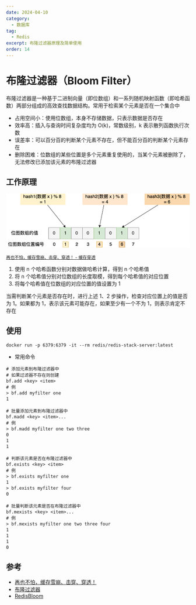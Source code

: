 ```yaml
---
date: 2024-04-10
category:
  - 数据库
tag:
  - Redis
excerpt: 布隆过滤器原理及简单使用
order: 14
---
```


# 布隆过滤器（Bloom Filter）

布隆过滤器是一种基于二进制向量（即位数组）和一系列随机映射函数（即哈希函数）两部分组成的高效查找数据结构。常用于检索某个元素是否在一个集合中

- 占用空间小：使用位数组，本身不存储数据，只表示数据是否存在
- 效率高：插入与查询时间复杂度均为 O(k)，常数级别，k 表示散列函数执行次数
- 误差率：可以百分百的判断某个元素不存在，但不能百分百的判断某个元素存在
- 删除困难：位数组的某些位置是多个元素重复使用的，当某个元素被删除了，无法修改已添加该元素的布隆过滤器

## 工作原理

![](./md.assets/bloomfilter.png)

<small>[再也不怕，缓存雪崩、击穿、穿透！ - 缓存穿透](https://mp.weixin.qq.com/s?__biz=MzUxODAzNDg4NQ==&mid=2247490008&idx=1&sn=8f576e69ec63e02a8b42a00ae6754f0a&chksm=f98e5d72cef9d464710c891c4c0537c20e4949b39ee70c97c44c3f6f95df83fc406f52fc161b&scene=178&cur_album_id=1790401816640225283#rd)</small>

1. 使用 n 个哈希函数分别对数据做哈希计算，得到 n 个哈希值
2. 将 n 个哈希值分别对位数组的长度取模，得到每个哈希值的对应位置
3. 将每个哈希值在位数组的对应位置的值设置为 1

当需判断某个元素是否存在时，进行上述 1、2 步操作，检查对应位置上的值是否为 1。如果都为 1，表示该元素可能存在，如果至少有一个不为 1，则表示肯定不存在

## 使用

```shell
docker run -p 6379:6379 -it --rm redis/redis-stack-server:latest
```

- 常用命令

```shell
# 添加元素到布隆过滤器中
# 如果过滤器不存在则创建
bf.add <key> <item>
# 例
> bf.add myfilter one
1

# 批量添加元素到布隆过滤器中
bf.madd <key> <item>...
# 例
> bf.madd myfilter one two three
0
1
1

# 判断该元素是否在布隆过滤器中
bf.exists <key> <item>
# 例
> bf.exists myfilter one
1
> bf.exists myfilter four
0

# 批量判断该元素是否在布隆过滤器中
bf.mexists <key> <item>...
# 例
> bf.mexists myfilter one two three four
1
1
1
0
```

## 参考

- [再也不怕，缓存雪崩、击穿、穿透！](https://mp.weixin.qq.com/s?__biz=MzUxODAzNDg4NQ==&mid=2247490008&idx=1&sn=8f576e69ec63e02a8b42a00ae6754f0a&chksm=f98e5d72cef9d464710c891c4c0537c20e4949b39ee70c97c44c3f6f95df83fc406f52fc161b&scene=178&cur_album_id=1790401816640225283#rd)
- [布隆过滤器](https://javaguide.cn/cs-basics/data-structure/bloom-filter.html)
- [RedisBloom](https://github.com/RedisBloom/RedisBloom)
